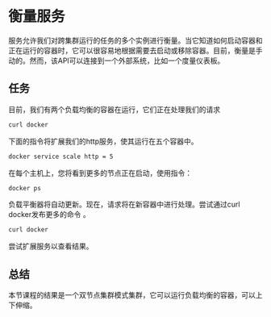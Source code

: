 # 衡量服务
服务允许我们对跨集群运行的任务的多个实例进行衡量。当它知道如何启动容器和正在运行的容器时，它可以很容易地根据需要去启动或移除容器。目前，衡量是手动的。然而，该API可以连接到一个外部系统，比如一个度量仪表板。

## 任务
目前，我们有两个负载均衡的容器在运行，它们正在处理我们的请求
```bash
curl docker
```
下面的指令将扩展我们的http服务，使其运行在五个容器中。
```bash
docker service scale http = 5
```
在每个主机上，您将看到更多的节点正在启动，使用指令：
```bash
docker ps
```
负载平衡器将自动更新。现在，请求将在新容器中进行处理。尝试通过curl docker发布更多的命令
。
```bash
curl docker
```
尝试扩展服务以查看结果。

## 总结
本节课程的结果是一个双节点集群模式集群，它可以运行负载均衡的容器，可以上下伸缩。